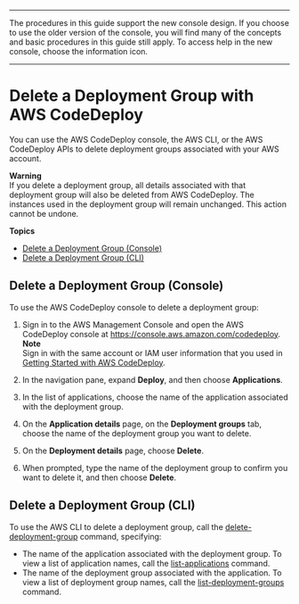 --------

 The procedures in this guide support the new console design\. If you choose to use the older version of the console, you will find many of the concepts and basic procedures in this guide still apply\. To access help in the new console, choose the information icon\. 

--------

# Delete a Deployment Group with AWS CodeDeploy<a name="deployment-groups-delete"></a>

You can use the AWS CodeDeploy console, the AWS CLI, or the AWS CodeDeploy APIs to delete deployment groups associated with your AWS account\.

**Warning**  
If you delete a deployment group, all details associated with that deployment group will also be deleted from AWS CodeDeploy\. The instances used in the deployment group will remain unchanged\. This action cannot be undone\.

**Topics**
+ [Delete a Deployment Group \(Console\)](#deployment-groups-delete-console)
+ [Delete a Deployment Group \(CLI\)](#deployment-groups-delete-cli)

## Delete a Deployment Group \(Console\)<a name="deployment-groups-delete-console"></a>

To use the AWS CodeDeploy console to delete a deployment group:

1. Sign in to the AWS Management Console and open the AWS CodeDeploy console at [https://console\.aws\.amazon\.com/codedeploy](https://console.aws.amazon.com/codedeploy)\.
**Note**  
Sign in with the same account or IAM user information that you used in [Getting Started with AWS CodeDeploy](getting-started-codedeploy.md)\.

1. In the navigation pane, expand **Deploy**, and then choose **Applications**\.

1. In the list of applications, choose the name of the application associated with the deployment group\.

1. On the **Application details** page, on the **Deployment groups** tab, choose the name of the deployment group you want to delete\.

1. On the **Deployment details** page, choose **Delete**\. 

1. When prompted, type the name of the deployment group to confirm you want to delete it, and then choose **Delete**\.

## Delete a Deployment Group \(CLI\)<a name="deployment-groups-delete-cli"></a>

To use the AWS CLI to delete a deployment group, call the [delete\-deployment\-group](https://docs.aws.amazon.com/cli/latest/reference/deploy/delete-deployment-group.html) command, specifying:
+ The name of the application associated with the deployment group\. To view a list of application names, call the [list\-applications](https://docs.aws.amazon.com/cli/latest/reference/deploy/list-applications.html) command\.
+ The name of the deployment group associated with the application\. To view a list of deployment group names, call the [list\-deployment\-groups](https://docs.aws.amazon.com/cli/latest/reference/deploy/list-deployment-groups.html) command\.